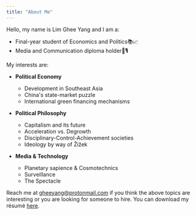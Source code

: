```yaml
---
title: "About Me"
---
```

Hello, my name is Lim Ghee Yang and I am a:

- Final-year student of Economics and Politics📚📈
- Media and Communication diploma holder🎥🎙

My interests are:

- **Political Economy** 	
	- Development in Southeast Asia
	- China's state-market puzzle 
	- International green financing mechanisms

- **Political Philosophy**
	- Capitalism and its future
	- Acceleration vs. Degrowth
	- Disciplinary-Control-Achievement societies
	- Ideology by way of Žižek

- **Media & Technology**
	- Planetary sapience & Cosmotechnics
	- Surveillance
	- The Spectacle

Reach me at gheeyang@protonmail.com if you think the above topics are interesting or you are looking for someone to hire. You can download my résumé [here](/gyresume.pdf).
